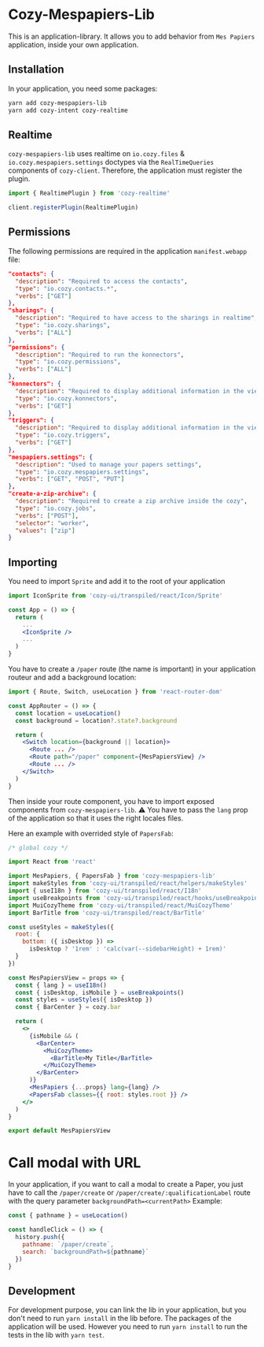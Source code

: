 # Cozy-Mespapiers-Lib

This is an application-library. It allows you to add behavior from `Mes Papiers` application, inside your own application.

## Installation

In your application, you need some packages:

```bash
yarn add cozy-mespapiers-lib
yarn add cozy-intent cozy-realtime
```

## Realtime
`cozy-mespapiers-lib` uses realtime on `io.cozy.files` & `io.cozy.mespapiers.settings` doctypes via the `RealTimeQueries` components of `cozy-client`.
Therefore, the application must register the plugin.

```jsx
import { RealtimePlugin } from 'cozy-realtime'

client.registerPlugin(RealtimePlugin)
```

## Permissions

The following permissions are required in the application `manifest.webapp` file:

```json
"contacts": {
  "description": "Required to access the contacts",
  "type": "io.cozy.contacts.*",
  "verbs": ["GET"]
},
"sharings": {
  "description": "Required to have access to the sharings in realtime",
  "type": "io.cozy.sharings",
  "verbs": ["ALL"]
},
"permissions": {
  "description": "Required to run the konnectors",
  "type": "io.cozy.permissions",
  "verbs": ["ALL"]
},
"konnectors": {
  "description": "Required to display additional information in the viewer for files automatically retrieved by services",
  "type": "io.cozy.konnectors",
  "verbs": ["GET"]
},
"triggers": {
  "description": "Required to display additional information in the viewer for files automatically retrieved by services",
  "type": "io.cozy.triggers",
  "verbs": ["GET"]
},
"mespapiers.settings": {
  "description": "Used to manage your papers settings",
  "type": "io.cozy.mespapiers.settings",
  "verbs": ["GET", "POST", "PUT"]
},
"create-a-zip-archive": {
  "description": "Required to create a zip archive inside the cozy",
  "type": "io.cozy.jobs",
  "verbs": ["POST"],
  "selector": "worker",
  "values": ["zip"]
}
```

## Importing

You need to import `Sprite` and add it to the root of your application

```jsx
import IconSprite from 'cozy-ui/transpiled/react/Icon/Sprite'

const App = () => {
  return (
    ...
    <IconSprite />
    ...
  )
}
```

You have to create a `/paper` route (the name is important) in your application routeur and add a background location:

```jsx
import { Route, Switch, useLocation } from 'react-router-dom'

const AppRouter = () => {
  const location = useLocation()
  const background = location?.state?.background

  return (
    <Switch location={background || location}>
      <Route ... />
      <Route path="/paper" component={MesPapiersView} />
      <Route ... />
    </Switch>
  )
}
```

Then inside your route component, you have to import exposed components from `cozy-mespapiers-lib`.
:warning: You have to pass the `lang` prop of the application so that it uses the right locales files.

Here an example with overrided style of `PapersFab`:

```jsx
/* global cozy */

import React from 'react'

import MesPapiers, { PapersFab } from 'cozy-mespapiers-lib'
import makeStyles from 'cozy-ui/transpiled/react/helpers/makeStyles'
import { useI18n } from 'cozy-ui/transpiled/react/I18n'
import useBreakpoints from 'cozy-ui/transpiled/react/hooks/useBreakpoints'
import MuiCozyTheme from 'cozy-ui/transpiled/react/MuiCozyTheme'
import BarTitle from 'cozy-ui/transpiled/react/BarTitle'

const useStyles = makeStyles({
  root: {
    bottom: ({ isDesktop }) =>
      isDesktop ? '1rem' : 'calc(var(--sidebarHeight) + 1rem)'
  }
})

const MesPapiersView = props => {
  const { lang } = useI18n()
  const { isDesktop, isMobile } = useBreakpoints()
  const styles = useStyles({ isDesktop })
  const { BarCenter } = cozy.bar

  return (
    <>
      {isMobile && (
        <BarCenter>
          <MuiCozyTheme>
            <BarTitle>My Title</BarTitle>
          </MuiCozyTheme>
        </BarCenter>
      )}
      <MesPapiers {...props} lang={lang} />
      <PapersFab classes={{ root: styles.root }} />
    </>
  )
}

export default MesPapiersView
```
# Call modal with URL
In your application, if you want to call a modal to create a Paper, you just have to call the `/paper/create` or `/paper/create/:qualificationLabel` route with the query parameter `backgroundPath=<currentPath>`
Example:
```jsx
const { pathname } = useLocation()

const handleClick = () => {
  history.push({
    pathname: `/paper/create`,
    search: `backgroundPath=${pathname}`
  })
}
```

## Development

For development purpose, you can link the lib in your application, but you don't need to run `yarn install` in the lib before. The packages of the application will be used.
However you need to run `yarn install` to run the tests in the lib with `yarn test`.
